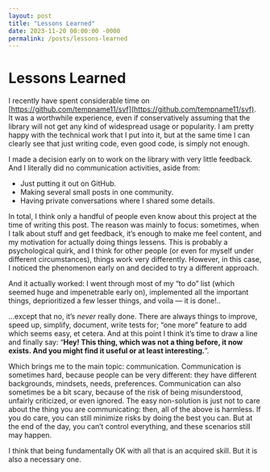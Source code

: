 ```yaml
---
layout: post
title: "Lessons Learned"
date: 2023-11-20 00:00:00 -0000
permalink: /posts/lessons-learned
---
```


# Lessons Learned

I recently have spent considerable time on [https://github.com/tempname11/svf](https://github.com/tempname11/svf). It was a worthwhile experience, even if conservatively assuming that the library will not get any kind of widespread usage or popularity. I am pretty happy with the technical work that I put into it, but at the same time I can clearly see that just writing code, even good code, is simply not enough.

I made a decision early on to work on the library with very little feedback. And I literally did no communication activities, aside from:

- Just putting it out on GitHub.
- Making several small posts in one community.
- Having private conversations where I shared some details.

In total, I think only a handful of people even know about this project at the time of writing this post. The reason was mainly to focus: sometimes, when I talk about stuff and get feedback, it’s enough to make me feel content, and my motivation for actually doing things lessens. This is probably a psychological quirk, and I think for other people (or even for myself under different circumstances), things work very differently. However, in this case, I noticed the phenomenon early on and decided to try a different approach.

And it actually worked: I went through most of my “to do” list (which seemed huge and impenetrable early on), implemented all the important things, deprioritized a few lesser things, and voila — it is done!..

…except that no, it’s *never* really done. There are always things to improve, speed up, simplify, document, write tests for; “one more” feature to add which seems easy, et cetera. And at this point I think it’s time to draw a line and finally say: “**Hey! This thing, which was not a thing before, it now exists. And you might find it useful or at least interesting.**”.

Which brings me to the main topic: communication. Communication is sometimes hard, because people can be very different: they have different backgrounds, mindsets, needs, preferences. Communication can also sometimes be a bit scary, because of the risk of being misunderstood, unfairly criticized, or even ignored. The easy non-solution is just not to care about the thing you are communicating: then, all of the above is harmless. If you do care, you can still minimize risks by doing the best you can. But at the end of the day, you can’t control everything, and these scenarios still may happen.

I think that being fundamentally OK with all that is an acquired skill. But it is also a necessary one.
